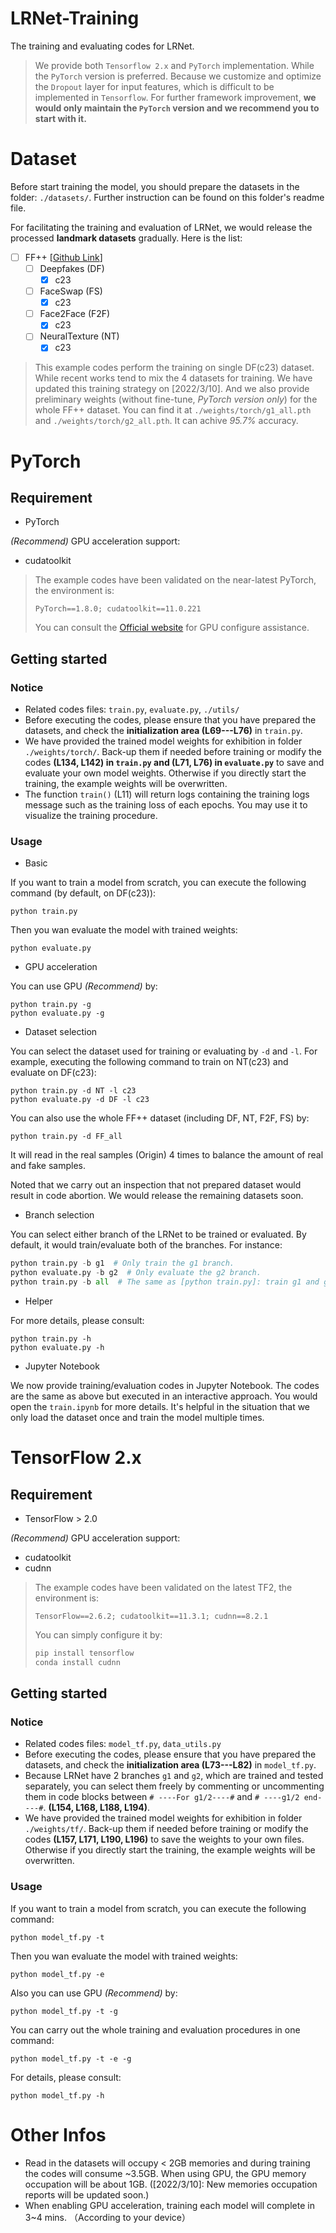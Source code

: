 # LRNet-Training

The training and evaluating codes for LRNet.

> We provide both `Tensorflow 2.x` and `PyTorch` implementation. While the `PyTorch` version is preferred. Because we customize and optimize the `Dropout` layer for input features, which is difficult to be implemented in `Tensorflow`. For further framework improvement, **we would only maintain the `PyTorch` version and we recommend you to start with it.** 





# Dataset

Before start training the model, you should prepare the datasets in the folder: `./datasets/`. Further instruction can be found on this folder's readme file.

For facilitating the training and evaluation of LRNet, we would release the processed **landmark datasets** gradually. Here is the list:

- [ ] FF++ [[Github Link](https://github.com/ondyari/FaceForensics)]
  - [ ] Deepfakes (DF)
    - [x] c23
  - [ ] FaceSwap (FS)
    - [x] c23
  - [ ] Face2Face (F2F)
    - [x] c23
  - [ ] NeuralTexture (NT)
    - [x] c23

> This example codes perform the training on single DF(c23) dataset. While recent works tend to mix the 4 datasets for training. We have updated this training strategy on [2022/3/10]. And we also provide preliminary weights (without fine-tune, _PyTorch version only_) for the whole FF++ dataset. You can find it at `./weights/torch/g1_all.pth` and `./weights/torch/g2_all.pth`. It can achive *95.7%* accuracy.





# PyTorch

## Requirement

- PyTorch

*(Recommend)* GPU acceleration support:

- cudatoolkit

> The example codes have been validated on the near-latest PyTorch, the environment is:
>
> `PyTorch==1.8.0; cudatoolkit==11.0.221 `
>
> You can consult the [Official website](https://pytorch.org/) for GPU configure assistance.



## Getting started

### Notice

- Related codes files: `train.py`, `evaluate.py`, `./utils/`
- Before executing the codes, please ensure that you have prepared the datasets, and check the **initialization area (L69---L76)** in `train.py`.
- We have provided the trained model weights for exhibition in folder `./weights/torch/`. Back-up them if needed before training or modify the codes **(L134, L142) in `train.py` and (L71, L76) in `evaluate.py`** to save and evaluate your own model weights. Otherwise if you directly start the training, the example weights will be overwritten.
- The function `train()` (L11) will return logs containing the training logs message such as the training loss of each epochs. You may use it to visualize the training procedure.



### Usage

- Basic

If you want to train a model from scratch, you can execute the following command (by default, on DF(c23)):

```shell
python train.py
```

Then you wan evaluate the model with trained weights:

```shell
python evaluate.py
```

- GPU acceleration

You can use GPU *(Recommend)* by:

```shell
python train.py -g
python evaluate.py -g
```

- Dataset selection

You can select the dataset used for training or evaluating by `-d` and `-l`. For example, executing the following command to train on NT(c23) and evaluate on DF(c23):

```shell
python train.py -d NT -l c23
python evaluate.py -d DF -l c23
```

You can also use the whole FF++ dataset (including DF, NT, F2F, FS) by:

```shell
python train.py -d FF_all
```

It will read in the real samples (Origin) 4 times to balance the amount of real and fake samples.

Noted that we carry out an inspection that not prepared dataset would result in code abortion. We would release the remaining datasets soon.

- Branch selection

You can select either branch of the LRNet to be trained or evaluated. By default, it would train/evaluate both of the branches. For instance:

```python
python train.py -b g1  # Only train the g1 branch.
python evaluate.py -b g2  # Only evaluate the g2 branch.
python train.py -b all  # The same as [python train.py]: train g1 and g2.
```

- Helper

For more details, please consult:

```shell
python train.py -h
python evaluate.py -h
```

- Jupyter Notebook

We now provide training/evaluation codes in Jupyter Notebook. 
The codes are the same as above but executed in an interactive approach.
You would open the `train.ipynb` for more details.
It's helpful in the situation that we only load the dataset once and train the model multiple times.


# TensorFlow 2.x

## Requirement

- TensorFlow > 2.0

*(Recommend)* GPU acceleration support:

- cudatoolkit
- cudnn

> The example codes have been validated on the latest TF2, the environment is:
>
> `TensorFlow==2.6.2; cudatoolkit==11.3.1; cudnn==8.2.1 `
>
> You can simply configure it by:
>
> ```bash
> pip install tensorflow
> conda install cudnn
> ```



## Getting started

### Notice

- Related codes files: `model_tf.py`, `data_utils.py`
- Before executing the codes, please ensure that you have prepared the datasets, and check the **initialization area (L73---L82)** in `model_tf.py`.
- Because LRNet have 2 branches `g1` and `g2`, which are trained and tested separately, you can select them freely by commenting or uncommenting them in code blocks between `# ----For g1/2----#` and `# ----g1/2 end----#`. **(L154, L168, L188, L194)**.
- We have provided the trained model weights for exhibition in folder `./weights/tf/`. Back-up them if needed before training or modify the codes **(L157, L171, L190, L196)** to save the weights to your own files. Otherwise if you directly start the training, the example weights will be overwritten.



### Usage

If you want to train a model from scratch, you can execute the following command:

```shell
python model_tf.py -t
```

Then you wan evaluate the model with trained weights:

```shell
python model_tf.py -e
```

Also you can use GPU *(Recommend)* by:

```shell
python model_tf.py -t -g
```

You can carry out the whole training and evaluation procedures in one command:

```shell
python model_tf.py -t -e -g
```

For details, please consult:

```shell
python model_tf.py -h
```





# Other Infos

- Read in the datasets will occupy < 2GB memories and during training the codes will consume ~3.5GB. When using GPU, the GPU memory occupation will be about 1GB. ([2022/3/10]: New memories occupation reports will be updated soon.)
- When enabling GPU acceleration, training each model will complete in 3~4 mins. （According to your device）